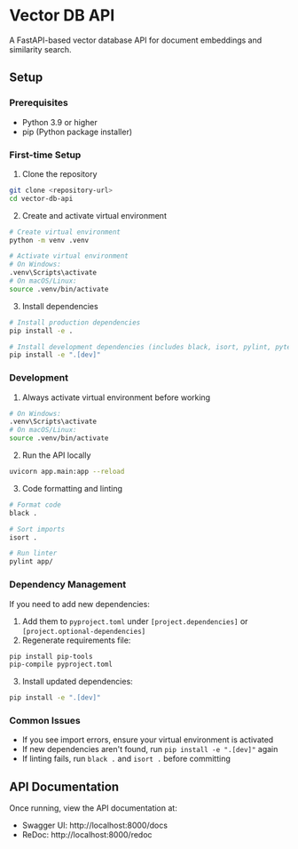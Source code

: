# Vector DB API

A FastAPI-based vector database API for document embeddings and similarity search.

## Setup

### Prerequisites

- Python 3.9 or higher
- pip (Python package installer)

### First-time Setup

1. Clone the repository

```bash
git clone <repository-url>
cd vector-db-api
```

2. Create and activate virtual environment

```bash
# Create virtual environment
python -m venv .venv

# Activate virtual environment
# On Windows:
.venv\Scripts\activate
# On macOS/Linux:
source .venv/bin/activate
```

3. Install dependencies

```bash
# Install production dependencies
pip install -e .

# Install development dependencies (includes black, isort, pylint, pytest)
pip install -e ".[dev]"
```

### Development

1. Always activate virtual environment before working

```bash
# On Windows:
.venv\Scripts\activate
# On macOS/Linux:
source .venv/bin/activate
```

2. Run the API locally

```bash
uvicorn app.main:app --reload
```

3. Code formatting and linting

```bash
# Format code
black .

# Sort imports
isort .

# Run linter
pylint app/
```

### Dependency Management

If you need to add new dependencies:

1. Add them to `pyproject.toml` under `[project.dependencies]` or `[project.optional-dependencies]`
2. Regenerate requirements file:

```bash
pip install pip-tools
pip-compile pyproject.toml
```

3. Install updated dependencies:

```bash
pip install -e ".[dev]"
```

### Common Issues

- If you see import errors, ensure your virtual environment is activated
- If new dependencies aren't found, run `pip install -e ".[dev]"` again
- If linting fails, run `black .` and `isort .` before committing

## API Documentation

Once running, view the API documentation at:

- Swagger UI: http://localhost:8000/docs
- ReDoc: http://localhost:8000/redoc
